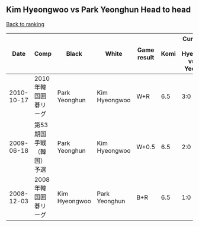 ## Kim Hyeongwoo vs Park Yeonghun Head to head

[Back to ranking](../../index.md)




| **Date** | **Comp** | **Black** | **White** | **Game result** | **Komi** | **Cumulative Kim Hyeongwoo vs Park Yeonghun** | **Kim Hyeongwoo streak** | **Park Yeonghun streak** | 
| --- | --- | --- | --- | --- | --- | --- | --- | --- |
| 2010-10-17 | 2010年韓国囲碁リーグ | Park Yeonghun | Kim Hyeongwoo | W+R | 6.5 | 3:0 | 3 | 0 | 
| 2009-06-18 | 第53期国手戦（韓国）予選 | Park Yeonghun | Kim Hyeongwoo | W+0.5 | 6.5 | 2:0 | 2 | 0 | 
| 2008-12-03 | 2008年韓国囲碁リーグ | Kim Hyeongwoo | Park Yeonghun | B+R | 6.5 | 1:0 | 1 | 0 |




